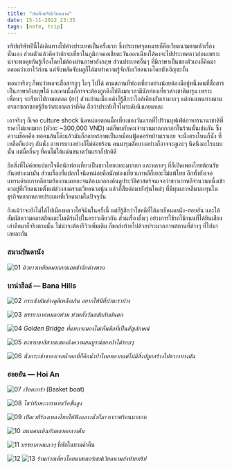 ```yaml
---
title: "บันทึกทริปเวียดนาม"
date: 15-11-2022 23:35
tags: [note, trip]
---
```


ทริปบริษัทปีนี้ได้เดินทางไปต่างประเทศเป็นครั้งแรก ซึ่งประเทศจุดหมายก็คือเวียดนามตามหัวเรื่องนั่นเอง ส่วนตัวแล้วคิดว่าถ้าจะเที่ยวในภูมิภาคเอเชียตะวันออกเฉียงใต้คงจะไปประเทศลาวก่อนเพราะน่าจะพอคุยกันรู้เรื่องโดยไม่ต้องผ่านภาษาอังกฤษ ส่วนประเทศอื่นๆ ที่มีภาษาเป็นของตัวเองก็คิดมาตลอดว่าเอาไว้ก่อน แต่จับพลัดจับผลูก็ได้มาทำความรู้จักกับเวียดนามโดยบังเอิญซะงั้น

พอมาจริงๆ ก็พบว่าพอจะสื่อสารถูๆ ไถๆ ไปได้ ตามสถานที่ท่องเที่ยวอย่างน้อยต้องมีอยู่หนึ่งคนที่สื่อสารเป็นภาษาอังกฤษได้ และคนนั้นก็อาจจะต้องถูกดึงไปดึงมาเวลามีนักท่องเที่ยวต่างชาติมารุม เพราะเพื่อนๆ จะเรียกไปถามตลอด (ฮา) ส่วนบ้านเมืองเค้าก็รู้สึกว่าใกล้เคียงกับเรามากๆ แต่ถนนหนทางตามตรอกซอกซอยรู้สึกว่าสะอาดกว่าที่คิด ถือว่าประทับใจในระดับนึงเลยแหละ

เอาจริงๆ ก็เจอ culture shock นิดหน่อยตอนมื้อเที่ยงของวันแรกที่ไปร้านบุฟเฟ่ต์อาหารนานาชาติที่ราคาไม่แพงมาก (หัวละ ~300,000 VND) แต่ก็พบกับคนจำนวนมากกกกกกในร้านนั้นเช่นกัน ซึ่งความช็อคคือ พอคนล้นโต๊ะแล้วมันก็กลายสภาพเป็นเหมือนฟู้ดคอร์ทบ้านเราเลย จะนั่งตรงไหนก็นั่ง ที่เหลือก็แบ่งๆ กันนั่ง อาหารบางอย่างก็ไม่ค่อยร้อน คนมารุมตักบางอย่างก็อาจจะดูเละๆ นิดนึงอะไรแบบนั้น แต่มื้ออื่นๆ ที่คนไม่ได้แน่นขนาดวันแรกก็ปกติดี

อีกสิ่งที่ไม่ค่อยแปลกใจคือนักท่องเที่ยวเป็นชาวไทยเยอะมากกก และหลายๆ ที่ก็เปิดเพลงไทยต้อนรับกันอย่างเมามัน ส่วนเรื่องที่แปลกใจนิดหน่อยคือนักท่องเที่ยวเกาหลีก็เยอะไม่แพ้ไทย อีกทั้งยังเจอแบรนด์รถเกาหลีตามท้องถนนเยอะจนต้องมาลองค้นดูประวัติศาสตร์จนเจอว่าชาวเกาหลีจำนวนหนึ่งเข้ามาอยู่ที่เวียดนามตั้งแต่ช่วงสงครามเวียดนามนู้น แล้วก็สืบต่อมายังรุ่นใหม่ๆ ที่มีทุนเกาหลีมาลงทุนในธุรกิจหลากหลายประเภทที่เวียดนามในปัจจุบัน

ถึงแม้ว่าจะยังไม่ได้ไปเมืองหลวงโฮจิมินในครั้งนี้ แต่ก็รู้สึกว่าโชคดีที่ได้มาเยือนดานัง-ฮอยอัน และได้สัมผัสความคลาสสิคและโมเดิร์นไปในคราวเดียวกัน ส่วนเรื่องอื่นๆ อย่างการใช้รถใช้ถนนที่ได้ยินเสียงเล่าลือมาก็จริงตามนั้น ไม่น่าจะต้องรีวิวเพิ่มเติม ก็ขอส่งท้ายไปด้วยประมวลภาพสถานที่ต่างๆ ที่ไปมาเลยละกัน

### สนามบินดานัง

![01](/images/vietnam-trip/01.jpeg)
*คิวยาวเหยียดมากกกแถมช้าอีกต่างหาก*

### บาน่าฮิลล์ — Bana Hills

![02](/images/vietnam-trip/02.jpeg)
*กระเช้ามันช่างดูดีเหลือเกิน อยากให้มีที่บ้านเราบ้าง*

![03](/images/vietnam-trip/03.jpeg)
*บรรยากาศหมอกท่วม ท่วมทั้งวันสลับกับฝนตก*

![04](/images/vietnam-trip/04.jpeg)
*Golden Bridge ที่แทบจะมองไม่เห็นมือที่เป็นสัญลักษณ์*

![05](/images/vietnam-trip/05.jpeg)
*ตะขาบขาสีสวยแสดงถึงความสมบูรณ์ของป่าไม้รอบๆ*

![06](/images/vietnam-trip/06.jpeg)
*นั่งกระเช้าขาลงเจอน้ำตกที่ก็คือน้ำป่าไหลหลากแต่ไม่มีสิ่งปลูกสร้างไปขวางทางมัน*

### ฮอยอัน — Hoi An

![07](/images/vietnam-trip/07.jpeg)
*เรือตะกร้า* (Basket boat)

![08](/images/vietnam-trip/08.jpeg)
*โชว์ทักษะการพายเรือขั้นสูง*

![09](/images/vietnam-trip/09.jpeg)
*เปิดเวทีร้องเพลงไทยให้ฟังกลางน้ำก็มา* อากาศร้อนมากกก

![10](/images/vietnam-trip/10.jpeg)
*ถนนคนเดินกับตลาดกลางคืน*

![11](/images/vietnam-trip/11.jpeg)
*บรรยากาศแถวๆ* ที่พักในยามค่ำคืน

![12](/images/vietnam-trip/12.jpeg)
![13](/images/vietnam-trip/13.jpeg)
*ร้านก๋วยเตี๋ยวโดยมาสเตอร์เชฟเวียดนามส่งท้ายทริป*
